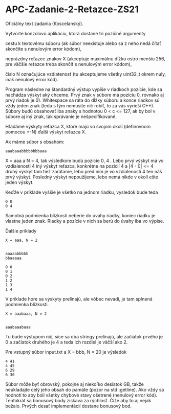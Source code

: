 # APC-Zadanie-2-Retazce-ZS21

Oficiálny text zadania (Koscelanský).

Vytvorte konzolovú aplikáciu, ktorá dostane tri pozičné argumenty

cestu k textovému súboru (ak súbor neexistuje alebo sa z neho nedá čítať skončite s nenulovým error kódom),

neprázdny reťazec znakov X (akceptuje maximálnu dĺžku ostro menšiu 256, pre väčšie reťazce treba skončiť s nenulovým error kódom),

číslo N označujúce vzdiatenosť (tu akceptujeme všetky uint32_t okrem nuly, inak nenulový error kód).

Program následne na štandardný výstup vypíše v riadkoch pozície, kde sa nachádza výskyt aký chceme. Prvý znak v súbore má pozíciu 0, rovnako aj prvý riadok je 0). Whitespace sa ráta do dĺžky súboru a konce riadkov sú vždy jeden znak (teda s tým nemusíte nič robiť, to za vás vyrieši C++). Súbory budú obsahovať iba znaky s hodnotou 0 < c <= 127, ak by bol v súbore aj iný znak, tak správanie je nešpecifikované. 

Hľadáme výskyty reťazca X, ktoré majú vo svojom okolí (definovnom pomocou +-N) ďalší výskyt reťazca X. 

Ak máme súbor s obsahom:


    aaabaaabbbbbbbbaaa
X = aaa a  N = 4, tak výsledkom budú pozície 0, 4 . Lebo prvý výskyt má vo vzdialenosti 4 iný výskyt reťazca, konkrétne na pozícií 4 a |4 - 0| <= 4 druhý výskyt tam tiež zarátame, lebo pred ním je vo vzdialenosti 4 ten náš prvý výskyt. Posledný výskyt nepoužijeme, lebo nemá nikde v okolí ešte jeden výskyt. 

Keďže v príklade vyššie je všetko na jednom riadku, vysledok bude teda 


    0 0
    0 4
Samotná podmienka blízkosti neberie do úvahy riadky, koniec riadku je vlastne jeden znak. Riadky a pozície v nich sa berú do úvahy iba vo výpise. 

Ďalšie príklady 

    X = aaa, N = 2


    aaaaabbbbb
    bbaaaaa

    0 0
    0 1
    0 2
    1 2
    1 3
    1 4
V príklade hore sa výskyty prelínajú, ale vôbec nevadí, je tam splnená podmienka blízkosti.

    X = aaabaaa, N = 2


    aaabaaabaaa
Tu bude výstupom nič, síce sa oba stringy prelínajú, ale začiatok prvého je 0 a začiatok druhého je 4 a teda ich rozdiel je väčší ako 2.

Pre vstupný súbor input.txt a X = bbb, N = 20 je výsledok


    4 41
    4 45
    6 29
    6 30
Súbor môže byť obrovský, pokojne aj niekoľko desiatok GB, takže neukladajte celý jeho obsah do pamäte (pozor na std::getline). Ako vždy sa hodnotí to aby boli všetky chybové stavy ošetrené (nenulový error kód). Tentokrát sa bonusový body získava za rýchlosť. Čiže aby to aj nejak bežalo. Prvých desať implementácií dostane bonusový bod. 
